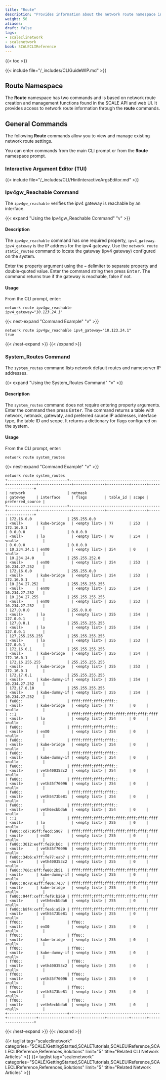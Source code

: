 ```yaml
---
title: "Route"
description: "Provides information about the network route namespace in the TrueNAS CLI. Includes command syntax and common commands."
weight: 50
aliases:
draft: false
tags:
- scaleclinetwork
- scalenetwork
book: SCALECLIReference
---
```


{{< toc >}}

{{< include file="/_includes/CLIGuideWIP.md" >}}

## Route Namespace
The **Route** namespace has two commands and is based on network route creation and management functions found in the SCALE API and web UI.
It provides access to network route information through the **route** commands.

## General Commands 
The following **Route** commands allow you to view and manage existing network route settings.

You can enter commands from the main CLI prompt or from the **Route** namespace prompt.

### Interactive Argument Editor (TUI)

{{< include file="/_includes/CLI/HintInteractiveArgsEditor.md" >}}

### Ipv4gw_Reachable  Command
The `ipv4gw_reachable` verifies the ipv4 gateway is reachable by an interface.

{{< expand "Using the Ipv4gw_Reachable Command" "v" >}}
#### Description
The `ipv4gw_reachable` command has one required property, `ipv4_gateway`.
`ipv4_gateway` is the IP address for the ipv4 gateway.
Use the `network route static_routes` command to locate the gateway (ipv4 gateway) configured on the system.

Enter the property argument using the `=` delimiter to separate property and double-quoted value.
Enter the command string then press <kbd>Enter</kbd>.
The command returns true if the gateway is reachable, false if not.

#### Usage
From the CLI prompt, enter:

<code>network route ipv4gw_reachable ipv4_gateway="<i>10.123.24.1</i>"</code>

{{< nest-expand "Command Example" "v" >}}
```
network route ipv4gw_reachable ipv4_gateway="10.123.24.1"
true
```
{{< /nest-expand >}}
{{< /expand >}}

###  System_Routes Command 
The `system_routes` command lists network default routes and nameserver IP addresses.

{{< expand "Using the System_Routes Command" "v" >}}
#### Description
The `system_routes` command does not require entering property arguments.
Enter the command then press <kbd>Enter</kbd>.
The command returns a table with network, netmask, gatewaty, and preferred source IP addresses, interface type, the table ID and scope. It returns a dictionary for flags configured on the system.

#### Usage
From the CLI prompt, enter:

`network route system_routes`

{{< nest-expand "Command Example" "v" >}}
```
network route system_routes
+---------------------------+-----------------------------------------+-------------+---------------+--------------+----------+-------+------------------+
| network                   | netmask                                 | gateway     | interface     | flags        | table_id | scope | preferred_source |
+---------------------------+-----------------------------------------+-------------+---------------+--------------+----------+-------+------------------+
| 172.16.0.0                | 255.255.0.0                             | <null>      | kube-bridge   | <empty list> | 77       | 253   | 172.16.0.1       |
| 0.0.0.0                   | 0.0.0.0                                 | <null>      | lo            | <empty list> | 78       | 254   | <null>           |
| 0.0.0.0                   | 0.0.0.0                                 | 10.234.24.1 | enX0          | <empty list> | 254      | 0     | <null>           |
| 10.234.24.0               | 255.255.252.0                           | <null>      | enX0          | <empty list> | 254      | 253   | 10.234.27.252    |
| 172.16.0.0                | 255.255.0.0                             | <null>      | kube-bridge   | <empty list> | 254      | 253   | 172.16.0.1       |
| 10.234.27.252             | 255.255.255.255                         | <null>      | enX0          | <empty list> | 255      | 254   | 10.234.27.252    |
| 10.234.27.255             | 255.255.255.255                         | <null>      | enX0          | <empty list> | 255      | 253   | 10.234.27.252    |
| 127.0.0.0                 | 255.0.0.0                               | <null>      | lo            | <empty list> | 255      | 254   | 127.0.0.1        |
| 127.0.0.1                 | 255.255.255.255                         | <null>      | lo            | <empty list> | 255      | 254   | 127.0.0.1        |
| 127.255.255.255           | 255.255.255.255                         | <null>      | lo            | <empty list> | 255      | 253   | 127.0.0.1        |
| 172.16.0.1                | 255.255.255.255                         | <null>      | kube-bridge   | <empty list> | 255      | 254   | 172.16.0.1       |
| 172.16.255.255            | 255.255.255.255                         | <null>      | kube-bridge   | <empty list> | 255      | 253   | 172.16.0.1       |
| 172.17.0.1                | 255.255.255.255                         | <null>      | kube-dummy-if | <empty list> | 255      | 254   | 10.234.27.252    |
| 172.17.0.10               | 255.255.255.255                         | <null>      | kube-dummy-if | <empty list> | 255      | 254   | 10.234.27.252    |
| fe80::                    | ffff:ffff:ffff:ffff::                   | <null>      | kube-bridge   | <empty list> | 77       | 0     | <null>           |
| ::1                       | ffff:ffff:ffff:ffff:ffff:ffff:ffff:ffff | <null>      | lo            | <empty list> | 254      | 0     | <null>           |
| fe80::                    | ffff:ffff:ffff:ffff::                   | <null>      | enX0          | <empty list> | 254      | 0     | <null>           |
| fe80::                    | ffff:ffff:ffff:ffff::                   | <null>      | kube-bridge   | <empty list> | 254      | 0     | <null>           |
| fe80::                    | ffff:ffff:ffff:ffff::                   | <null>      | kube-dummy-if | <empty list> | 254      | 0     | <null>           |
| fe80::                    | ffff:ffff:ffff:ffff::                   | <null>      | veth400353c2  | <empty list> | 254      | 0     | <null>           |
| fe80::                    | ffff:ffff:ffff:ffff::                   | <null>      | veth35f76096  | <empty list> | 254      | 0     | <null>           |
| fe80::                    | ffff:ffff:ffff:ffff::                   | <null>      | veth5473be81  | <empty list> | 254      | 0     | <null>           |
| fe80::                    | ffff:ffff:ffff:ffff::                   | <null>      | veth6ecbbda6  | <empty list> | 254      | 0     | <null>           |
| ::1                       | ffff:ffff:ffff:ffff:ffff:ffff:ffff:ffff | <null>      | lo            | <empty list> | 255      | 0     | <null>           |
| fe80::cd7:95ff:fecd:5907  | ffff:ffff:ffff:ffff:ffff:ffff:ffff:ffff | <null>      | enX0          | <empty list> | 255      | 0     | <null>           |
| fe80::3012:eeff:fe29:b6c  | ffff:ffff:ffff:ffff:ffff:ffff:ffff:ffff | <null>      | veth35f76096  | <empty list> | 255      | 0     | <null>           |
| fe80::34b6:e7ff:fe77:eab7 | ffff:ffff:ffff:ffff:ffff:ffff:ffff:ffff | <null>      | veth400353c2  | <empty list> | 255      | 0     | <null>           |
| fe80::706c:6ff:fe80:2b51  | ffff:ffff:ffff:ffff:ffff:ffff:ffff:ffff | <null>      | kube-dummy-if | <empty list> | 255      | 0     | <null>           |
| fe80::8c78:e2ff:fe0a:7e37 | ffff:ffff:ffff:ffff:ffff:ffff:ffff:ffff | <null>      | kube-bridge   | <empty list> | 255      | 0     | <null>           |
| fe80::944f:ceff:fef9:b269 | ffff:ffff:ffff:ffff:ffff:ffff:ffff:ffff | <null>      | veth6ecbbda6  | <empty list> | 255      | 0     | <null>           |
| fe80::b8f4:ceff:fea6:a529 | ffff:ffff:ffff:ffff:ffff:ffff:ffff:ffff | <null>      | veth5473be81  | <empty list> | 255      | 0     | <null>           |
| ff00::                    | ff00::                                  | <null>      | enX0          | <empty list> | 255      | 0     | <null>           |
| ff00::                    | ff00::                                  | <null>      | kube-bridge   | <empty list> | 255      | 0     | <null>           |
| ff00::                    | ff00::                                  | <null>      | kube-dummy-if | <empty list> | 255      | 0     | <null>           |
| ff00::                    | ff00::                                  | <null>      | veth400353c2  | <empty list> | 255      | 0     | <null>           |
| ff00::                    | ff00::                                  | <null>      | veth35f76096  | <empty list> | 255      | 0     | <null>           |
| ff00::                    | ff00::                                  | <null>      | veth5473be81  | <empty list> | 255      | 0     | <null>           |
| ff00::                    | ff00::                                  | <null>      | veth6ecbbda6  | <empty list> | 255      | 0     | <null>           |
+---------------------------+-----------------------------------------+-------------+---------------+--------------+----------+-------+------------------+
```
{{< /nest-expand >}}
{{< /expand >}}

{{< taglist tag="scaleclinetwork" categories="SCALE/GettingStarted,SCALETutorials,SCALEUIReference,SCALECLIReference,References,Solutions" limit="5" title="Related CLI Network Articles" >}}
{{< taglist tag="scalenetwork" categories="SCALE/GettingStarted,SCALETutorials,SCALEUIReference,SCALECLIReference,References,Solutions" limit="5" title="Related Network Articles" >}}
